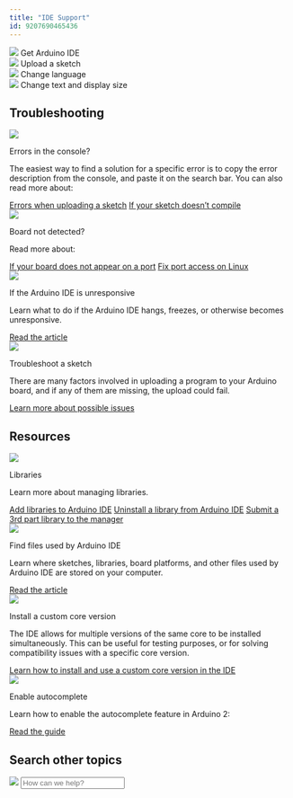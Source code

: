 ```yaml
---
title: "IDE Support"
id: 9207690465436
---
```


<div class="actions-wrapper">
  <div class="actions-item">
    <a id="keep" href="https://support.arduino.cc/hc/en-us/articles/360019833020-Download-and-install-Arduino-IDE"></a>
    <img src="https://content.arduino.cc/assets/hc-download.svg">
    <span class="link-chevron-right">Get Arduino IDE</span>
  </div>
  <div class="actions-item">
    <img src="https://content.arduino.cc/assets/hc-checkmark.svg">
    <a id="keep" href="https://support.arduino.cc/hc/en-us/articles/4733418441116-Upload-a-sketch-in-Arduino-IDE"></a>
    <span class="link-chevron-right">Upload a sketch</span>
  </div>
  <div class="actions-item actions-chevron">
    <img src="https://content.arduino.cc/assets/hc-translation.svg">
    <a id="keep" href="https://support.arduino.cc/hc/en-us/articles/4403365287826-Change-the-language-in-Arduino-IDE"></a>
    <span class="link-chevron-right">Change language</span>
  </div>
  <div class="actions-item">
    <img src="https://content.arduino.cc/assets/hc-zoom.svg">
    <a id="keep" href="https://support.arduino.cc/hc/en-us/articles/4402771781522-Change-text-and-display-size-settings-in-Arduino-IDE"></a>
    <span class="link-chevron-right">Change text and display size</span>
  </div>
  <!--<div class="actions-item">
    <img src="https://content.arduino.cc/assets/hc-text_indent.svg">
    <a id="keep" href="https://support.arduino.cc/hc/en-us/articles/4406711538450-Enable-autocomplete-in-IDE-2"></a>
    <span class="link-chevron-right">Enable autocomplete</span>
  </div>-->
</div>
<h2 class="center hub">Troubleshooting</h2>
<div class="info-wrapper">
  <div class="info-item">
    <img src="https://content.arduino.cc/assets/hc-warning.svg">
    <p class="info-title">Errors in the console?</p>
    <p>
      The easiest way to find a solution for a specific error is to copy the
      error description from the console, and paste it on the search bar. You
      can also read more about:
    </p>
    <a class="link-chevron-right" href="https://support.arduino.cc/hc/en-us/articles/4403365313810-Errors-when-uploading-a-sketch">Errors when uploading a sketch</a>
    <a class="link-chevron-right" href="https://support.arduino.cc/hc/en-us/articles/4402764401554-Compilation-errors-when-uploading">If your sketch doesn’t compile</a>
  </div>
  <div class="info-item">
    <img src="https://content.arduino.cc/assets/hc-USB.svg">
    <p class="info-title">Board not detected?</p>
    <p>Read more about:</p>
    <a class="link-chevron-right" href="https://support.arduino.cc/hc/en-us/articles/4412955149586-If-your-board-does-not-appear-on-a-port-in-Arduino-IDE">If your board does not appear on a port</a>
    <a class="link-chevron-right" href="https://support.arduino.cc/hc/en-us/articles/360016495679-Fix-port-access-on-Linux">Fix port access on Linux</a>
  </div>
  <div class="info-item">
    <img src="https://content.arduino.cc/assets/hc-hourglass.svg">
    <p class="info-title">If the Arduino IDE is unresponsive</p>
    <p>
      Learn what to do if the Arduino IDE hangs, freezes, or otherwise becomes
      unresponsive.
    </p>
    <a class="link-chevron-right" href="https://support.arduino.cc/hc/en-us/articles/4410177782418-If-the-Arduino-IDE-freezes-or-is-unresponsive">Read the article</a>
  </div>
  <div class="info-item">
    <img src="https://content.arduino.cc/assets/hc-settings.svg">
    <p class="info-title">Troubleshoot a sketch</p>
    <p>
      There are many factors involved in uploading a program to your Arduino
      board, and if any of them are missing, the upload could fail.
    </p>
    <a class="link-up-right" href="https://docs.arduino.cc/learn/starting-guide/troubleshooting-sketches">Learn more about possible issues</a>
  </div>
</div>
<h2 class="center hub">Resources</h2>
<div class="info-wrapper">
  <div class="info-item">
    <img src="https://content.arduino.cc/assets/hc-library.svg">
    <p class="info-title">Libraries</p>
    <p>Learn more about managing libraries.</p>
    <a class="link-chevron-right" href="https://support.arduino.cc/hc/en-us/articles/5145457742236-Add-libraries-to-Arduino-IDE">Add libraries to Arduino IDE</a>
    <a class="link-chevron-right" href="https://support.arduino.cc/hc/en-us/articles/360016077340-Uninstall-a-library-from-Arduino-IDE">Uninstall a library from Arduino IDE</a>
    <a class="link-chevron-right" href="https://support.arduino.cc/hc/en-us/articles/360012175419-How-to-submit-a-third-party-library-to-the-Arduino-Library-Manager">Submit a 3rd part library to the manager</a>
  </div>
  <div class="info-item ">
    <img src="https://content.arduino.cc/assets/hc-search.svg">
    <p class="info-title">Find files used by Arduino IDE</p>
    <p>
      Learn where sketches, libraries, board platforms, and other files used
      by Arduino IDE are stored on your computer.
    </p>
    <a class="link-chevron-right" href="https://support.arduino.cc/hc/en-us/articles/4415103213714-Find-sketches-libraries-cores-and-other-files-on-your-computer">Read the article</a>
  </div>
  <div class="info-item">
    <img src="https://content.arduino.cc/assets/hc-settings.svg">
    <p class="info-title">Install a custom core version</p>
    <p>
      The IDE allows for multiple versions of the same core to be installed
      simultaneously. This can be useful for testing purposes, or for solving
      compatibility issues with a specific core version.
    </p>
    <a class="link-chevron-right" href="https://support.arduino.cc/hc/en-us/articles/360021232160-How-to-install-and-use-a-custom-core-version-in-the-IDE">Learn how to install and use a custom core version in the IDE</a>
  </div>
  <div class="info-item">
    <img src="https://content.arduino.cc/assets/hc-text_indent.svg">
    <p class="info-title">Enable autocomplete</p>
    <p>Learn how to enable the autocomplete feature in Arduino 2:</p>
    <a class="link-chevron-right" href="https://support.arduino.cc/hc/en-us/articles/4406711538450-Enable-autocomplete-in-IDE-2">Read the guide</a>
  </div>
</div>
<h2 class="center hub">Search other topics</h2>
<div class="search">
  <form class="search search-full" role="search" data-search="" data-instant="true" autocomplete="off" action="/hc/en-us/search" accept-charset="UTF-8" method="get">
    <img class="search-icon" src="https://content.arduino.cc/assets/hc-search.svg">
    <input name="utf8" type="hidden" value="✓" autocomplete="off"><input id="query" role="combobox" type="search" name="query" placeholder="How can we help?" autocomplete="off" aria-label="Search" aria-autocomplete="both" aria-expanded="false" aria-owns="2a88cedd-5eb4-4ed7-bdf9-834d77880f1c">
  </form>
</div>
